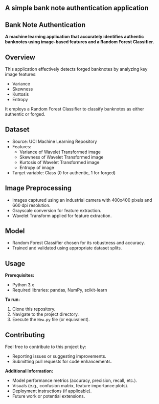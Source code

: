 ## A simple bank note authentication application
 ## **Bank Note Authentication**

**A machine learning application that accurately identifies authentic banknotes using image-based features and a Random Forest Classifier.**

## Overview

This application effectively detects forged banknotes by analyzing key image features:

- Variance
- Skewness
- Kurtosis
- Entropy

It employs a Random Forest Classifier to classify banknotes as either authentic or forged.

## Dataset

- Source: UCI Machine Learning Repository
- Features:
    - Variance of Wavelet Transformed image
    - Skewness of Wavelet Transformed image
    - Kurtosis of Wavelet Transformed image
    - Entropy of image
- Target variable: Class (0 for authentic, 1 for forged)

## Image Preprocessing

- Images captured using an industrial camera with 400x400 pixels and 660 dpi resolution.
- Grayscale conversion for feature extraction.
- Wavelet Transform applied for feature extraction.

## Model

- Random Forest Classifier chosen for its robustness and accuracy.
- Trained and validated using appropriate dataset splits.

## Usage

**Prerequisites:**

- Python 3.x
- Required libraries: pandas, NumPy, scikit-learn

**To run:**

1. Clone this repository.
2. Navigate to the project directory.
3. Execute the `New.py` file (or equivalent).

## Contributing

Feel free to contribute to this project by:

- Reporting issues or suggesting improvements.
- Submitting pull requests for code enhancements.


**Additional Information:**

- Model performance metrics (accuracy, precision, recall, etc.).
- Visuals (e.g., confusion matrix, feature importance plots).
- Deployment instructions (if applicable).
- Future work or potential extensions.
